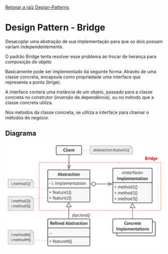 ﻿[Retonar a raíz Design-Patterns](https://github.com/julianorinaldi/Design-Patterns)

# Design Pattern - Bridge

Desacoplar uma abstração de sua implementação para que os dois possam variam independentemente.

O padrão Bridge tenta resolver esse problema ao trocar de herança para composição do objeto

Basicamente pode ser implementado da seguinte forma:
Através de uma classe concreta, encapsula como propriedade uma interface que representa a ponta (brige).

A interface conterá uma instância de um objeto, passado para a classe concreta no construtor (inversâo de dependência), ou no método que a classe concreta utiliza.

Nos métodos da classe concreta, se utiliza a interface para chamar o métodos de negócio.

## Diagrama
![](../../Image/BridgeDiagrama.png)
